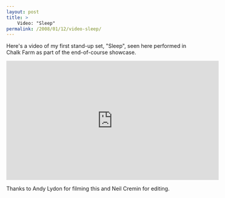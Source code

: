 ```yaml
---
layout: post
title: >
    Video: "Sleep"
permalink: /2008/01/12/video-sleep/
---
```

Here's a video of my first stand-up set, "Sleep", seen here performed in Chalk Farm as part of the end-of-course showcase.

<iframe width="560" height="315" src="https://www.youtube.com/embed/IkHVyKUdp1o" frameborder="0" allowfullscreen></iframe>

Thanks to Andy Lydon for filming this and Neil Cremin for editing.